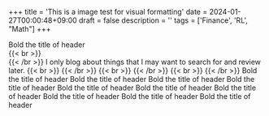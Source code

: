+++
title = 'This is a image test for visual formatting'
date = 2024-01-27T00:00:48+09:00
draft = false
description = ''
tags = ['Finance', 'RL', "Math"]
+++

<!-- ![hogehogehoge](cover.png) -->
Bold the title of header                             
{{< br >}}            
{{< /br >}}
I only blog about things that I may want to search for and review later.
{{< br >}}
{{< /br >}}
{{< br >}}
{{< /br >}}
{{< br >}}
{{< /br >}}
Bold the title of header  Bold the title of header  Bold the title of header  Bold the title of header  Bold the title of header  Bold the title of header  Bold the title of header  Bold the title of header  Bold the title of header  Bold the title of header  